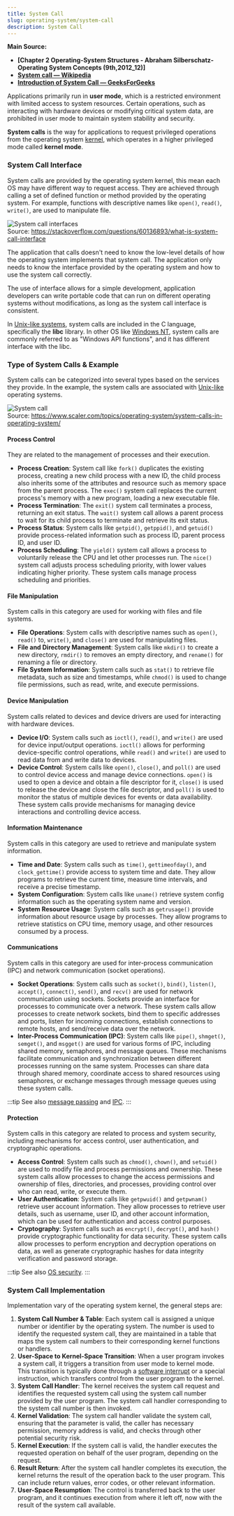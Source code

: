 ```yaml
---
title: System Call
slug: operating-system/system-call
description: System Call
---
```


**Main Source:**

- **[Chapter 2 Operating-System Structures - Abraham Silberschatz-Operating System Concepts (9th,2012_12)]**
- **[System call — Wikipedia](https://en.wikipedia.org/wiki/System_call)**
- **[Introduction of System Call — GeeksForGeeks](https://www.geeksforgeeks.org/introduction-of-system-call/)**

Applications primarily run in **user mode**, which is a restricted environment with limited access to system resources. Certain operations, such as interacting with hardware devices or modifying critical system data, are prohibited in user mode to maintain system stability and security.

**System calls** is the way for applications to request privileged operations from the operating system [kernel](/operating-system/kernel), which operates in a higher privileged mode called **kernel mode**.

### System Call Interface

System calls are provided by the operating system kernel, this mean each OS may have different way to request access. They are achieved through calling a set of defined function or method provided by the operating system. For example, functions with descriptive names like `open()`, `read()`, `write()`, are used to manipulate file.

![System call interfaces](./system-call-interface.png)  
Source: https://stackoverflow.com/questions/60136893/what-is-system-call-interface

The application that calls doesn't need to know the low-level details of how the operating system implements that system call. The application only needs to know the interface provided by the operating system and how to use the system call correctly.

The use of interface allows for a simple development, application developers can write portable code that can run on different operating systems without modifications, as long as the system call interface is consistent.

In [Unix-like systems](/operating-system/unix), system calls are included in the C language, specifically the **libc** library. In other OS like [Windows NT](/operating-system/windows), system calls are commonly referred to as "Windows API functions", and it has different interface with the libc.

### Type of System Calls & Example

System calls can be categorized into several types based on the services they provide. In the example, the system calls are associated with [Unix-like](/operating-system/unix) operating systems.

![System call](./system-call.png)  
Source: https://www.scaler.com/topics/operating-system/system-calls-in-operating-system/

#### Process Control

They are related to the management of processes and their execution.

- **Process Creation**: System call like `fork()` duplicates the existing process, creating a new child process with a new ID, the child process also inherits some of the attributes and resource such as memory space from the parent process. The `exec()` system call replaces the current process's memory with a new program, loading a new executable file.
- **Process Termination**: The `exit()` system call terminates a process, returning an exit status. The `wait()` system call allows a parent process to wait for its child process to terminate and retrieve its exit status.
- **Process Status**: System calls like `getpid()`, `getppid()`, and `getuid()` provide process-related information such as process ID, parent process ID, and user ID.
- **Process Scheduling**: The `yield()` system call allows a process to voluntarily release the CPU and let other processes run. The `nice()` system call adjusts process scheduling priority, with lower values indicating higher priority. These system calls manage process scheduling and priorities.

#### File Manipulation

System calls in this category are used for working with files and file systems.

- **File Operations**: System calls with descriptive names such as `open()`, `read()` to, `write()`, and `close()` are used for manipulating files.
- **File and Directory Management**: System calls like `mkdir()` to create a new directory, `rmdir()` to removes an empty directory, and `rename()` for renaming a file or directory.
- **File System Information**: System calls such as `stat()` to retrieve file metadata, such as size and timestamps, while `chmod()` is used to change file permissions, such as read, write, and execute permissions.

#### Device Manipulation

System calls related to devices and device drivers are used for interacting with hardware devices.

- **Device I/O**: System calls such as `ioctl()`, `read()`, and `write()` are used for device input/output operations. `ioctl()` allows for performing device-specific control operations, while `read()` and `write()` are used to read data from and write data to devices.
- **Device Control**: System calls like `open()`, `close()`, and `poll()` are used to control device access and manage device connections. `open()` is used to open a device and obtain a file descriptor for it, `close()` is used to release the device and close the file descriptor, and `poll()` is used to monitor the status of multiple devices for events or data availability. These system calls provide mechanisms for managing device interactions and controlling device access.

#### Information Maintenance

System calls in this category are used to retrieve and manipulate system information.

- **Time and Date**: System calls such as `time()`, `gettimeofday()`, and `clock_gettime()` provide access to system time and date. They allow programs to retrieve the current time, measure time intervals, and receive a precise timestamp.
- **System Configuration**: System calls like `uname()` retrieve system config information such as the operating system name and version.
- **System Resource Usage**: System calls such as `getrusage()` provide information about resource usage by processes. They allow programs to retrieve statistics on CPU time, memory usage, and other resources consumed by a process.

#### Communications

System calls in this category are used for inter-process communication (IPC) and network communication (socket operations).

- **Socket Operations**: System calls such as `socket()`, `bind()`, `listen()`, `accept()`, `connect()`, `send()`, and `recv()` are used for network communication using sockets. Sockets provide an interface for processes to communicate over a network. These system calls allow processes to create network sockets, bind them to specific addresses and ports, listen for incoming connections, establish connections to remote hosts, and send/receive data over the network.
- **Inter-Process Communication (IPC)**: System calls like `pipe()`, `shmget()`, `semget()`, and `msgget()` are used for various forms of IPC, including shared memory, semaphores, and message queues. These mechanisms facilitate communication and synchronization between different processes running on the same system. Processes can share data through shared memory, coordinate access to shared resources using semaphores, or exchange messages through message queues using these system calls.

:::tip
See also [message passing](/operating-system/inter-process-communication#message-passing) and [IPC](/operating-system/inter-process-communication).
:::

#### Protection

System calls in this category are related to process and system security, including mechanisms for access control, user authentication, and cryptographic operations.

- **Access Control**: System calls such as `chmod()`, `chown()`, and `setuid()` are used to modify file and process permissions and ownership. These system calls allow processes to change the access permissions and ownership of files, directories, and processes, providing control over who can read, write, or execute them.
- **User Authentication**: System calls like `getpwuid()` and `getpwnam()` retrieve user account information. They allow processes to retrieve user details, such as username, user ID, and other account information, which can be used for authentication and access control purposes.
- **Cryptography**: System calls such as `encrypt()`, `decrypt()`, and `hash()` provide cryptographic functionality for data security. These system calls allow processes to perform encryption and decryption operations on data, as well as generate cryptographic hashes for data integrity verification and password storage.

:::tip
See also [OS security](/operating-system/protection-and-security).
:::

### System Call Implementation

Implementation vary of the operating system kernel, the general steps are:

1. **System Call Number & Table**: Each system call is assigned a unique number or identifier by the operating system. The number is used to identify the requested system call, they are maintained in a table that maps the system call numbers to their corresponding kernel functions or handlers.
2. **User-Space to Kernel-Space Transition**: When a user program invokes a system call, it triggers a transition from user mode to kernel mode. This transition is typically done through a [software interrupt](/operating-system/interrupt-handling) or a special instruction, which transfers control from the user program to the kernel.
3. **System Call Handler**: The kernel receives the system call request and identifies the requested system call using the system call number provided by the user program. The system call handler corresponding to the system call number is then invoked.
4. **Kernel Validation**: The system call handler validate the system call, ensuring that the parameter is valid, the caller has necessary permission, memory address is valid, and checks through other potential security risk.
5. **Kernel Execution**: If the system call is valid, the handler executes the requested operation on behalf of the user program, depending on the request.
6. **Result Return**: After the system call handler completes its execution, the kernel returns the result of the operation back to the user program. This can include return values, error codes, or other relevant information.
7. **User-Space Resumption**: The control is transferred back to the user program, and it continues execution from where it left off, now with the result of the system call available.
